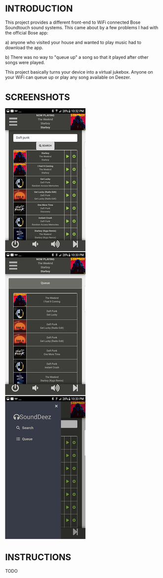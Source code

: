 INTRODUCTION
=====
This project provides a different front-end to WiFi connected Bose Soundtouch sound systems. This came about by a few problems I had with the official Bose app:

a) anyone who visited your house and wanted to play music had to download the app.

b) There was no way to "queue up" a song so that it played after other songs were played.

This project basically turns your device into a virtual jukebox. Anyone on your WiFi can queue up or play any song available on Deezer.

SCREENSHOTS
=====
![screenshot](screenshots/search.png "Search")
![screenshot](screenshots/queue.png "Queue")
![screenshot](screenshots/sidebar.png "Sidebar")

INSTRUCTIONS
=====
TODO

